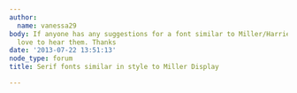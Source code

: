 ```yaml
---
author:
  name: vanessa29
body: If anyone has any suggestions for a font similar to Miller/Harriet/Wyatt. I'd
  love to hear them. Thanks
date: '2013-07-22 13:51:13'
node_type: forum
title: Serif fonts similar in style to Miller Display

---
```

